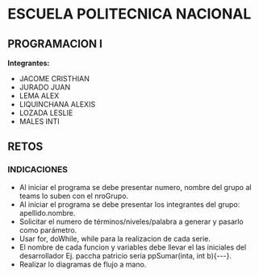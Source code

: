 # ESCUELA POLITECNICA NACIONAL
## PROGRAMACION I
**Integrantes:**
- JACOME CRISTHIAN
- JURADO JUAN
- LEMA ALEX
- LIQUINCHANA ALEXIS
- LOZADA LESLIE
- MALES INTI
## RETOS
### INDICACIONES
- Al iniciar el programa se debe presentar numero, nombre del grupo al teams lo suben con el nroGrupo.
- Al iniciar el programa se debe presentar los integrantes del grupo: apellido.nombre.
- Solicitar el numero de términos/niveles/palabra a generar y pasarlo como parámetro.
- Usar for, doWhile, while para la realizacion de cada serie.
- El nombre de cada funcion y variables debe llevar el las iniciales del desarrollador Ej. paccha patricio
seria ppSumar(inta, int b){---}.
- Realizar lo diagramas de flujo a mano.